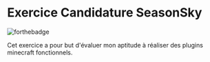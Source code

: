 # Exercice Candidature SeasonSky

![forthebadge](http://forthebadge.com/images/badges/built-with-love.svg)

Cet exercice a pour but d'évaluer mon aptitude à réaliser des plugins minecraft fonctionnels.
